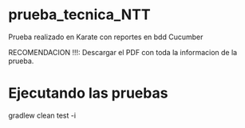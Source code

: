 # prueba_tecnica_NTT
Prueba realizado en Karate con reportes en bdd Cucumber

RECOMENDACION !!!: Descargar el PDF con toda la informacion de la prueba.

# Ejecutando las pruebas

gradlew clean test -i

